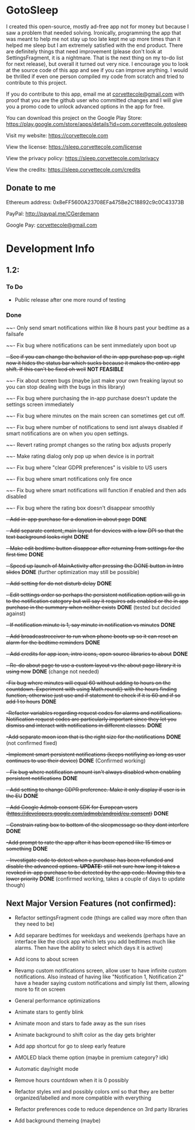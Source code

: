# GotoSleep
I created this open-source, mostly ad-free app not for money but because I saw a problem that needed solving. Ironically, programming the app that was meant to help me not stay up too late kept me up more times than it helped me sleep but I am extremely satisfied with the end product. There are definitely things that need improvement (please don't look at SettingsFragment, it is a nightmare. That is the next thing on my to-do list for next release), but overall it turned out very nice. I encourage you to look at the source code of this app and see if you can improve anything. I would be thrilled if even one person compiled my code from scratch and tried to contribute to this project.

If you do contribute to this app, email me at corvettecole@gmail.com with proof that you are the github user who committed changes and I will give you a promo code to unlock advanced options in the app for free.

You can download this project on the Google Play Store: https://play.google.com/store/apps/details?id=com.corvettecole.gotosleep

Visit my website: https://corvettecole.com

View the license: https://sleep.corvettecole.com/license

View the privacy policy: https://sleep.corvettecole.com/privacy

View the credits: https://sleep.corvettecole.com/credits

## Donate to me

Ethereum address: 0x8eFF5600A23708EFa475Be2C18892c9c0C43373B

PayPal: http://paypal.me/CGerdemann

Google Pay: corvettecole@gmail.com


# Development Info
## 1.2:

### To Do
- Public release after one more round of testing

### Done
~~- Only send smart notifications within like 8 hours past your bedtime as a failsafe 

~~- Fix bug where notifications can be sent immediately upon boot up

~~- See if you can change the behavior of the in-app purchase pop up. right now it hides the status bar which sucks because it makes the entire app shift. If this can't be fixed oh well~~ **NOT FEASIBLE**

~~- Fix about screen bugs (maybe just make your own freaking layout so you can stop dealing with the bugs in this library)

~~- Fix bug where purchasing the in-app purchase doesn't update the settings screen immediately

~~- Fix bug where minutes on the main screen can sometimes get cut off. 

~~- Fix bug where number of notifications to send isnt always disabled if smart notifications are on when you open settings.

~~- Revert rating prompt changes so the rating box adjusts properly

~~- Make rating dialog only pop up when device is in portrait

~~- Fix bug where "clear GDPR preferences" is visible to US users

~~- Fix bug where smart notifications only fire once

~~- Fix bug where smart notifications will function if enabled and then ads disabled

~~- Fix bug where the rating box doesn't disappear smoothly

~~- Add in-app purchase for a donation in about page~~ **DONE**

~~- Add separate content_main layout for devices with a low DPI so that the text background looks right~~ **DONE**

~~- Make edit bedtime button disappear after returning from settings for the first time~~ **DONE**

~~- Speed up launch of MainActivity after pressing the DONE button in Intro slides~~ **DONE** (further optimization may still be possible)

~~- Add setting for do not disturb delay~~ **DONE**

~~- Edit settings order so perhaps the persistent notification option will go in to the notification category but will say it requires ads enabled or the in app purchase in the summary when neither exists~~ **DONE** (tested but decided against)

~~- If notification minute is 1, say minute in notification vs minutes~~ **DONE**

~~- Add broadcastreceiver to run when phone boots up so it can reset an alarm for the bedtime reminders~~ **DONE**

~~- Add credits for app icon, intro icons, open source libraries to about~~ **DONE**

~~- Re-do about page to use a custom layout vs the about page library it is using now~~ **DONE** (change not needed)

~~-Fix bug where minutes will equal 60 without adding to hours on the countdown. Experiment with using Math.round() with the hours finding function, otherwise just use and if statement to check if it is 60 and if so add 1 to hours~~ **DONE** 

~~-Refactor variables regarding request codes for alarms and notifications. Notification request codes are particularly important since they let you dismiss and interact with notifications in different classes.~~ **DONE**

~~-Add separate moon icon that is the right size for the notifications~~ **DONE** (not confirmed fixed)

~~-Implement smart persistent notifications (keeps notifiying as long as user continues to use their device)~~ **DONE** (Confirmed working)

~~- Fix bug where notification amount isn't always disabled when enabling persistent notifications~~ **DONE**

~~- Add setting to change GDPR preference. Make it only display if user is in the EU~~ **DONE**

~~- Add Google Admob consent SDK for European users (https://developers.google.com/admob/android/eu-consent)~~ **DONE**

~~- Constrain rating box to bottom of the sleepmessage so they dont interfere~~ **DONE**

~~-Add prompt to rate the app after it has been opened like 15 times or something~~ **DONE** 

~~- Investigate code to detect when a purchase has been refunded and disable the advanced options. **UPDATE:** still not sure how long it takes a revoked in-app purchase to be detected by the app code. Moving this to a lower priority~~ **DONE** (confirmed working, takes a couple of days to update though)



## Next Major Version Features (not confirmed):
- Refactor settingsFragment code (things are called way more often than they need to be)

- Add separare bedtimes for weekdays and weekends (perhaps have an interface like the clock app which lets you add bedtimes much like alarms. Then have the ability to select which days it is active)

- Add icons to about screen

- Revamp custom notifications screen, allow user to have infinite custom notifications. Also instead of having like "Notification 1, Notification 2" have a header saying custom notifications and simply list them, allowing more to fit on screen

- General performance optimizations

- Animate stars to gently blink

- Animate moon and stars to fade away as the sun rises

- Animate background to shift color as the day gets brighter

- Add app shortcut for go to sleep early feature

- AMOLED black theme option (maybe in premium category? idk)

- Automatic day/night mode

- Remove hours countdown when it is 0 possibly

- Refactor styles xml and possibly colors xml so that they are better organized/labelled and more compatible with everything

- Refactor preferences code to reduce dependence on 3rd party libraries

- Add background themeing (maybe)

